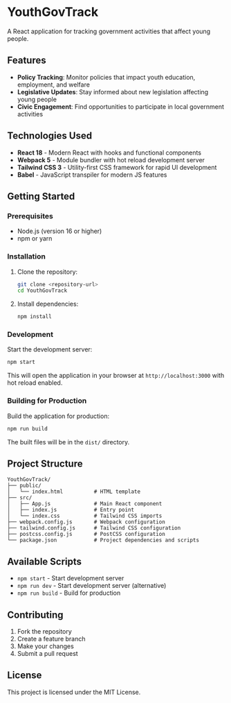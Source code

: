 # YouthGovTrack

A React application for tracking government activities that affect young people.

## Features

- **Policy Tracking**: Monitor policies that impact youth education, employment, and welfare
- **Legislative Updates**: Stay informed about new legislation affecting young people
- **Civic Engagement**: Find opportunities to participate in local government activities

## Technologies Used

- **React 18** - Modern React with hooks and functional components
- **Webpack 5** - Module bundler with hot reload development server
- **Tailwind CSS 3** - Utility-first CSS framework for rapid UI development
- **Babel** - JavaScript transpiler for modern JS features

## Getting Started

### Prerequisites

- Node.js (version 16 or higher)
- npm or yarn

### Installation

1. Clone the repository:
   ```bash
   git clone <repository-url>
   cd YouthGovTrack
   ```

2. Install dependencies:
   ```bash
   npm install
   ```

### Development

Start the development server:
```bash
npm start
```

This will open the application in your browser at `http://localhost:3000` with hot reload enabled.

### Building for Production

Build the application for production:
```bash
npm run build
```

The built files will be in the `dist/` directory.

## Project Structure

```
YouthGovTrack/
├── public/
│   └── index.html          # HTML template
├── src/
│   ├── App.js              # Main React component
│   ├── index.js            # Entry point
│   └── index.css           # Tailwind CSS imports
├── webpack.config.js       # Webpack configuration
├── tailwind.config.js      # Tailwind CSS configuration
├── postcss.config.js       # PostCSS configuration
└── package.json            # Project dependencies and scripts
```

## Available Scripts

- `npm start` - Start development server
- `npm run dev` - Start development server (alternative)
- `npm run build` - Build for production

## Contributing

1. Fork the repository
2. Create a feature branch
3. Make your changes
4. Submit a pull request

## License

This project is licensed under the MIT License.
